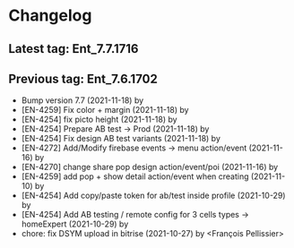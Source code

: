 # Changelog
## Latest tag: Ent_7.7.1716
## Previous tag: Ent_7.6.1702
* Bump version 7.7 (2021-11-18) by <Jr>
* [EN-4259] Fix color + margin (2021-11-18) by <Jr>
* [EN-4254] fix picto height (2021-11-18) by <Jr>
* [EN-4254] Prepare AB test -> Prod (2021-11-18) by <Jr>
* [EN-4254] Fix design AB test variants (2021-11-18) by <Jr>
* [EN-4272] Add/Modify firebase events -> menu action/event (2021-11-16) by <Jr>
* [EN-4270] change share pop design action/event/poi (2021-11-16) by <Jr>
* [EN-4259] add pop + show detail action/event when creating (2021-11-10) by <Jr>
* [EN-4254] Add copy/paste token for ab/test inside profile (2021-10-29) by <Jr>
* [EN-4254] Add AB testing / remote config for 3 cells types -> homeExpert (2021-10-29) by <Jr>
* chore: fix DSYM upload in bitrise (2021-10-27) by <François Pellissier>
